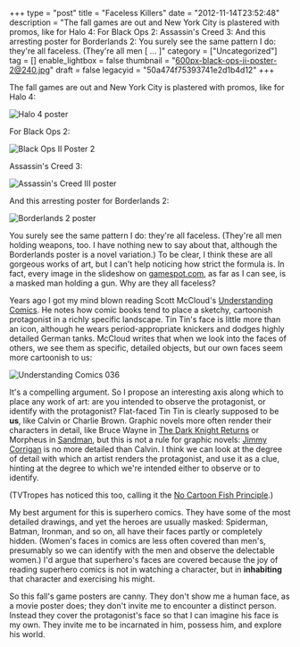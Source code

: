 +++
type = "post"
title = "Faceless Killers"
date = "2012-11-14T23:52:48"
description = "The fall games are out and New York City is plastered with promos, like for Halo 4: For Black Ops 2: Assassin's Creed 3: And this arresting poster for Borderlands 2: You surely see the same pattern I do: they're all faceless. (They're all men [ ... ]"
category = ["Uncategorized"]
tag = []
enable_lightbox = false
thumbnail = "600px-black-ops-ii-poster-2@240.jpg"
draft = false
legacyid = "50a474f75393741e2d1b4d12"
+++

<p>The fall games are out and New York City is plastered with promos, like for Halo 4:</p>
<p><img style="display:block; margin-left:auto; margin-right:auto;" src="halo-4-poster.jpg" alt="Halo 4 poster" title="Halo_4_poster.jpg" border="0"   /></p>
<p>For Black Ops 2:</p>
<p><img style="display:block; margin-left:auto; margin-right:auto;" src="600px-black-ops-ii-poster-2.jpg" alt="Black Ops II Poster 2" title="600px-Black_Ops_II_Poster_2.jpg" border="0"   /></p>
<p>Assassin's Creed 3:</p>
<p><img style="display:block; margin-left:auto; margin-right:auto;" src="assassins-creed-iii.jpg" alt="Assassin's Creed III poster" title="Assassins_Creed_III.jpg" border="0"   /></p>
<p>And this arresting poster for Borderlands 2:</p>
<p><img style="display:block; margin-left:auto; margin-right:auto;" src="borderlands-2.jpg" alt="Borderlands 2 poster" title="borderlands-2.jpg" border="0"   /></p>
<p>You surely see the same pattern I do: they're all faceless. (They're all men holding weapons, too. I have nothing new to say about that, although the Borderlands poster is a novel variation.) To be clear, I think these are all gorgeous works of art, but I can't help noticing how strict the formula is. In fact, every image in the slideshow on <a href="http://www.gamespot.com/">gamespot.com</a>, as far as I can see, is a masked man holding a gun. Why are they all faceless?</p>
<p>Years ago I got my mind blown reading Scott McCloud's <a href="http://en.wikipedia.org/wiki/Understanding_Comics">Understanding Comics</a>. He notes how comic books tend to place a sketchy, cartoonish protagonist in a richly specific landscape. Tin Tin's face is little more than an icon, although he wears period-appropriate knickers and dodges highly detailed German tanks. McCloud writes that when we look into the faces of others, we see them as specific, detailed objects, but our own faces seem more cartoonish to us:</p>
<p><img style="display:block; margin-left:auto; margin-right:auto;" src="understanding-comics-036.jpg" alt="Understanding Comics 036" title="Understanding-Comics_036.jpg" border="0"   /></p>
<p>It's a compelling argument. So I propose an interesting axis along which to place any work of art: are you intended to observe the protagonist, or identify with the protagonist? Flat-faced Tin Tin is clearly supposed to be <strong>us</strong>, like Calvin or Charlie Brown. Graphic novels more often render their characters in detail, like Bruce Wayne in <a href="http://en.wikipedia.org/wiki/The_Dark_Knight_Returns">The Dark Knight Returns</a> or Morpheus in <a href="http://en.wikipedia.org/wiki/The_Sandman_%28Vertigo%29">Sandman</a>, but this is not a rule for graphic novels: <a href="http://en.wikipedia.org/wiki/Jimmy_Corrigan,_the_Smartest_Kid_on_Earth">Jimmy Corrigan</a> is no more detailed than Calvin. I think we can look at the degree of detail with which an artist renders the protagonist, and use it as a clue, hinting at the degree to which we're intended either to observe or to identify.</p>
<p>(TVTropes has noticed this too, calling it the <a href="http://tvtropes.org/pmwiki/pmwiki.php/Main/NoCartoonFish">No Cartoon Fish Principle</a>.)</p>
<p>My best argument for this is superhero comics. They have some of the most detailed drawings, and yet the heroes are usually masked: Spiderman, Batman, Ironman, and so on, all have their faces partly or completely hidden. (Women's faces in comics are less often covered than men's, presumably so we can identify with the men and observe the delectable women.) I'd argue that superhero's faces are covered because the joy of reading superhero comics is not in watching a character, but in <strong>inhabiting</strong> that character and exercising his might.</p>
<p>So this fall's game posters are canny. They don't show me a human face, as a movie poster does; they don't invite me to encounter a distinct person. Instead they cover the protagonist's face so that I can imagine his face is my own. They invite me to be incarnated in him, possess him, and explore his world.</p>
